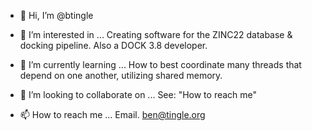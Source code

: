 - 👋 Hi, I’m @btingle
- 👀 I’m interested in ...
Creating software for the ZINC22 database & docking pipeline. Also a DOCK 3.8 developer.

- 🌱 I’m currently learning ...
How to best coordinate many threads that depend on one another, utilizing shared memory.

- 💞️ I’m looking to collaborate on ...
See: "How to reach me"

- 📫 How to reach me ...
Email. ben@tingle.org

<!---
btingle/btingle is a ✨ special ✨ repository because its `README.md` (this file) appears on your GitHub profile.
You can click the Preview link to take a look at your changes.
--->
